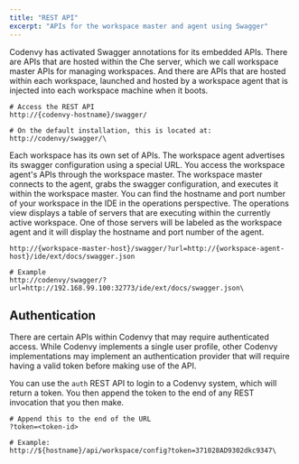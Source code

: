 ```yaml
---
title: "REST API"
excerpt: "APIs for the workspace master and agent using Swagger"
---
```

Codenvy has activated Swagger annotations for its embedded APIs. There are APIs that are hosted within the Che server, which we call workspace master APIs for managing workspaces. And there are APIs that are hosted within each workspace, launched and hosted by a workspace agent that is injected into each workspace machine when it boots.  
```http  
# Access the REST API
http://{codenvy-hostname}/swagger/

# On the default installation, this is located at:
http://codenvy/swagger/\
```
Each workspace has its own set of APIs. The workspace agent advertises its swagger configuration using a special URL. You access the workspace agent's APIs through the workspace master. The workspace master connects to the agent, grabs the swagger configuration, and executes it within the workspace master.  You can find the hostname and port number of your workspace in the IDE in the operations perspective. The operations view displays a table of servers that are executing within the currently active workspace. One of those servers will be labeled as the workspace agent and it will display the hostname and port number of the agent.
```text  
http://{workspace-master-host}/swagger/?url=http://{workspace-agent-host}/ide/ext/docs/swagger.json

# Example 
http://codenvy/swagger/?url=http://192.168.99.100:32773/ide/ext/docs/swagger.json\
```
## Authentication

There are certain APIs within Codenvy that may require authenticated access. While Codenvy implements a single user profile, other Codenvy implementations may implement an authentication provider that will require having a valid token before making use of the API. 

You can use the `auth` REST API to login to a Codenvy system, which will return a token. You then append the token to the end of any REST invocation that you then make.
```text  
# Append this to the end of the URL
?token=<token-id>

# Example:
http://${hostname}/api/workspace/config?token=371028AD9302dkc9347\
```
